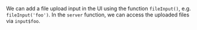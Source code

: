 We can add a file upload input in the UI using the function `fileInput()`,
e.g. `fileInput('foo')`. In the `server` function, we can access the 
uploaded files via `input$foo`.
